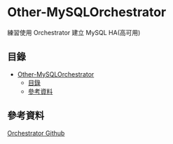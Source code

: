 # Other-MySQLOrchestrator

練習使用 Orchestrator 建立 MySQL HA(高可用)

## 目錄

- [Other-MySQLOrchestrator](#other-mysqlorchestrator)
  - [目錄](#目錄)
  - [參考資料](#參考資料)

## 參考資料

[Orchestrator Github](https://github.com/openark/orchestrator)
